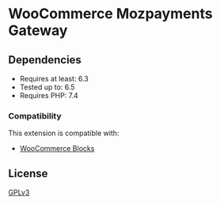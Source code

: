 # WooCommerce Mozpayments Gateway
## Dependencies

- Requires at least: 6.3
- Tested up to: 6.5
- Requires PHP: 7.4

### Compatibility

This extension is compatible with:
- [WooCommerce Blocks](https://woo.com/products/woocommerce-gutenberg-products-block/)

## License
[GPLv3](https://www.gnu.org/licenses/gpl-3.0.html)

